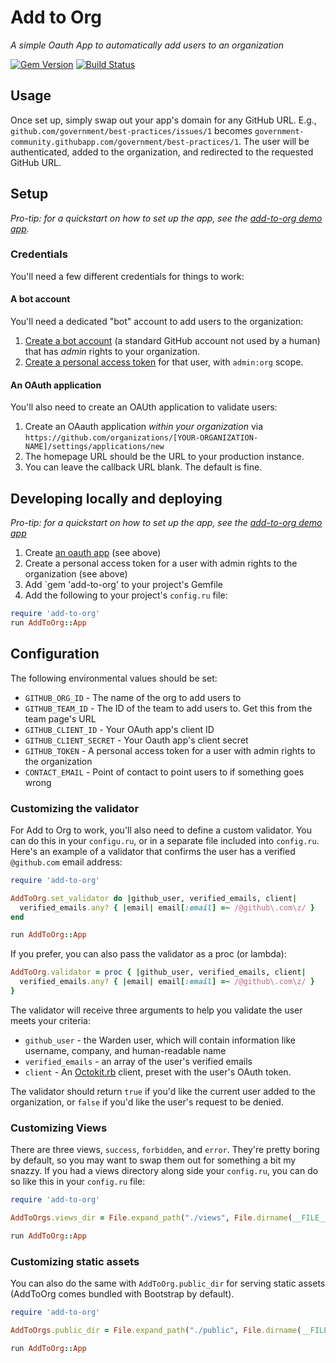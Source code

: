 # Add to Org

*A simple Oauth App to automatically add users to an organization*

[![Gem Version](https://badge.fury.io/rb/add-to-org.svg)](http://badge.fury.io/rb/add-to-org) [![Build Status](https://travis-ci.org/benbalter/add-to-org.svg)](https://travis-ci.org/benbalter/add-to-org)

## Usage

Once set up, simply swap out your app's domain for any GitHub URL. E.g., `github.com/government/best-practices/issues/1` becomes `government-community.githubapp.com/government/best-practices/1`. The user will be authenticated, added to the organization, and redirected to the requested GitHub URL.

## Setup

*Pro-tip: for a quickstart on how to set up the app, see the [add-to-org demo app](https://github.com/benbalter/add-to-org-demo).*

### Credentials

You'll need a few different credentials for things to work:

#### A bot account

You'll need a dedicated "bot" account to add users to the organization:

1. [Create a bot account](https://github.com/signup) (a standard GitHub account not used by a human) that has *admin* rights to your organization.
2. [Create a personal access token](https://github.com/settings/tokens/new) for that user, with `admin:org` scope.

#### An OAuth application

You'll also need to create an OAUth application to validate users:

1. Create an OAauth application *within your organization* via `https://github.com/organizations/[YOUR-ORGANIZATION-NAME]/settings/applications/new`
2. The homepage URL should be the URL to your production instance.
3. You can leave the callback URL blank. The default is fine.

## Developing locally and deploying

*Pro-tip: for a quickstart on how to set up the app, see the [add-to-org demo app](https://github.com/benbalter/add-to-org-demo)*

1. Create [an oauth app](github.com/settings/applications/new) (see above)
2. Create a personal access token for a user with admin rights to the organization (see above)
3. Add `gem 'add-to-org' to your project's Gemfile
4. Add the following to your project's `config.ru` file:

```ruby
require 'add-to-org'
run AddToOrg::App
```

## Configuration

The following environmental values should be set:

* `GITHUB_ORG_ID` - The name of the org to add users to
* `GITHUB_TEAM_ID` - The ID of the team to add users to. Get this from the team page's URL
* `GITHUB_CLIENT_ID` - Your OAuth app's client ID
* `GITHUB_CLIENT_SECRET` - Your Oauth app's client secret
* `GITHUB_TOKEN` - A personal access token for a user with admin rights to the organization
* `CONTACT_EMAIL` - Point of contact to point users to if something goes wrong

### Customizing the validator

For Add to Org to work, you'll also need to define a custom validator. You can do this in your `configu.ru`, or in a separate file included into `config.ru`. Here's an example of a validator that confirms the user has a verified `@github.com` email address:

```ruby
require 'add-to-org'

AddToOrg.set_validator do |github_user, verified_emails, client|
  verified_emails.any? { |email| email[:email] =~ /@github\.com\z/ }
end

run AddToOrg::App
```

If you prefer, you can also pass the validator as a proc (or lambda):

```ruby
AddToOrg.validator = proc { |github_user, verified_emails, client|
  verified_emails.any? { |email| email[:email] =~ /@github\.com\z/ }
}
```

The validator will receive three  arguments to help you validate the user meets your criteria:

* `github_user` - the Warden user, which will contain information like username, company, and human-readable name
* `verified_emails` - an array of the user's verified emails
* `client` - An [Octokit.rb](https://github.com/octokit/octokit.rb) client, preset with the user's OAuth token.

The validator should return `true` if you'd like the current user added to the organization, or `false` if you'd like the user's request to be denied.

### Customizing Views

There are three views, `success`, `forbidden`, and `error`. They're pretty boring by default, so you may want to swap them out for something a bit my snazzy. If you had a views directory along side your `config.ru`, you can do so like this in your `config.ru` file:

```ruby
require 'add-to-org'

AddToOrgs.views_dir = File.expand_path("./views", File.dirname(__FILE__))

run AddToOrg::App
```

### Customizing static assets

You can also do the same with `AddToOrg.public_dir` for serving static assets (AddToOrg comes bundled with Bootstrap by default).

```ruby
require 'add-to-org'

AddToOrgs.public_dir = File.expand_path("./public", File.dirname(__FILE__))

run AddToOrg::App
```
